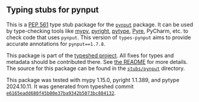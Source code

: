 ## Typing stubs for pynput

This is a [PEP 561](https://peps.python.org/pep-0561/)
type stub package for the [`pynput`](https://github.com/moses-palmer/pynput) package.
It can be used by type-checking tools like
[mypy](https://github.com/python/mypy/),
[pyright](https://github.com/microsoft/pyright),
[pytype](https://github.com/google/pytype/),
[Pyre](https://pyre-check.org/),
PyCharm, etc. to check code that uses `pynput`. This version of
`types-pynput` aims to provide accurate annotations for
`pynput==1.7.8`.

This package is part of the [typeshed project](https://github.com/python/typeshed).
All fixes for types and metadata should be contributed there.
See [the README](https://github.com/python/typeshed/blob/main/README.md)
for more details. The source for this package can be found in the
[`stubs/pynput`](https://github.com/python/typeshed/tree/main/stubs/pynput)
directory.

This package was tested with
mypy 1.15.0,
pyright 1.1.389,
and pytype 2024.10.11.
It was generated from typeshed commit
[`e6165eadd680f45b00e37ba9342b5073bc884132`](https://github.com/python/typeshed/commit/e6165eadd680f45b00e37ba9342b5073bc884132).